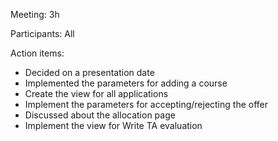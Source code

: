 Meeting: 3h

Participants: All

Action items:

- Decided on a presentation date
- Implemented the parameters for adding a course
- Create the view for all applications
- Implement the parameters for accepting/rejecting the offer
- Discussed about the allocation page
- Implement the view for Write TA evaluation

